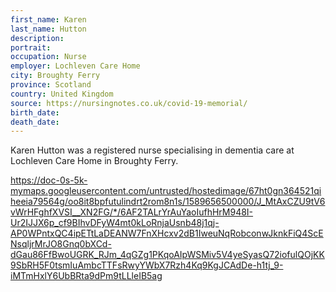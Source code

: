 ```yaml
---
first_name: Karen
last_name: Hutton
description: 
portrait: 
occupation: Nurse
employer: Lochleven Care Home
city: Broughty Ferry
province: Scotland
country: United Kingdom
source: https://nursingnotes.co.uk/covid-19-memorial/
birth_date: 
death_date: 
---
```


Karen Hutton was a registered nurse specialising in dementia care at Lochleven Care Home in Broughty Ferry.

https://doc-0s-5k-mymaps.googleusercontent.com/untrusted/hostedimage/67ht0gn364521qiheeia79564g/oo8it8bpfutulindrt2rom8n1s/1589656500000/J_MtAxCZU9tV6vWrHFghfXVSI__XN2FG/*/6AF2TALrYrAuYaoIufhHrM948I-Ur2IJJX6p_cf9BIhvDFyW4mt0kLoRnjaUsnb48j1qj-AP0WPntxQC4ipETtLaDEANW7FnXHcxv2dB1IweuNqRobconwJknkFiQ4ScENsqljrMrJO8Gnq0bXCd-dGau86FfBwoUGRK_RJm_4qGZg1PKqoAIpWSMiv5V4yeSyasQ72iofulQOjKK9SbRH5F0tsmIuAmbcTTFsRwyYWbX7Rzh4Kq9KgJCAdDe-h1tj_9-iMTmHxlY6UbBRta9dPm9tLLleIB5ag